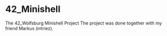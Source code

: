 # 42_Minishell
The 42_Wolfsburg Minishell Project
The project was done together with my friend Markus (mtriez).
